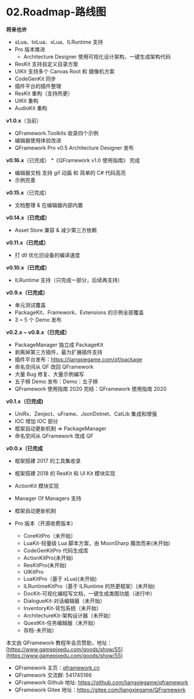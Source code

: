 # 02.Roadmap-路线图

**将来也许**
* sLua、toLua、xLua、ILRuntime 支持
* Pro 版本推进
  * Architecture Designer 使用可视化设计架构，一键生成架构代码
* ResKit 支持自定义目录方案
* UIKit 支持多个 Canvas Root 和 摄像机方案
* CodeGenKit 同步
* 插件平台的插件整理
* ResKit 重构（支持热更）
* UIKit 重构
* AudioKit 重构

**v1.0.x**（当前）
* QFramework.Toolkits 收录四个示例
* 编辑器使用体验改进
* QFramework Pro v0.5 Architecture Designer 发布

**v0.16.x**（已完成）
*《QFramework v1.0 使用指南》 完成
* 编辑器文档 支持 gif 动画 和 简单的 C# 代码高亮
* 示例完善

**v0.15.x**（已完成）
* 文档整理 & 在编辑器内部内置

**v0.14.x（已完成）**
* Asset Store 兼容 & 减少第三方依赖

**v0.11.x（已完成）**
* 打 dll 优化旧设备的编译速度

**v0.10.x（已完成）**
* ILRuntime 支持（只完成一部分，后续再支持）

**v0.9.x（已完成）**
* 单元测试覆盖
* PackageKit、Framework、Extensions 的示例全部覆盖
* 3 ~ 5 个 Demo 发布

**v0.2.x ~ v0.8.x（已完成）**
* PackageManager 独立成 PackageKit
* 剥离掉第三方插件，最为扩展插件支持
* 插件平台发布：https://liangxiegame.com/qf/package
* 命名空间从 QF 改回 QFramework
* 大量 Bug 修复、大量示例编写
* 五子棋 Demo 发布：Demo：五子棋
* QFramework 使用指南 2020 完结：QFramework 使用指南 2020

**v0.1.x（已完成)**
* UniRx、Zenject、uFrame、JsonDotnet、CatLib 集成和增强
* IOC 增加 IOC 部分
* 框架自动更新机制 => PackageManager
* 命名空间从 QFramework 改成 QF

**v0.0.x（已完成**
* 框架搭建 2017 的工具集收录
* 框架搭建 2018 的 ResKit 和 UI Kit 模块实现
* ActionKit 模块实现
* Manager Of Managers 支持
* 框架自动更新机制

* Pro 版本（开源收费版本）
  * CoreKitPro（未开始）
  * LuaKit-轻量级 Lua 脚本方案，由 MoonSharp 魔改而来(未开始)
  * CodeGenKitPro 代码生成库
  * ActionKitPro(未开始)
  * ResKitPro(未开始)
  * UIKitPro
  * LuaKitPro（基于 xLua)(未开始)
  * ILRuntimeKitPro（基于 ILRuntime 的热更框架）(未开始)
  * DocKit-可视化编程写文档，一键生成类图功能（进行中）
  * DialogueKit-对话编辑器（未开始）
  * InventoryKit-背包系统（未开始）
  * ArchitectureKit-架构设计器（未开始）
  * QuestKit-任务编辑器（未开始）
  * 存档-未开始）


本文由 QFramework 教程年会员赞助，地址：[https://www.gamepixedu.com/goods/show/55](https://www.gamepixedu.com/goods/show/55)

* QFramework 主页：[qframework.cn](https://qframework.cn)
* QFramework 交流群: 541745166
* QFramework Github 地址: <https://github.com/liangxiegame/qframework>
* QFramework Gitee 地址：<https://gitee.com/liangxiegame/QFramework>